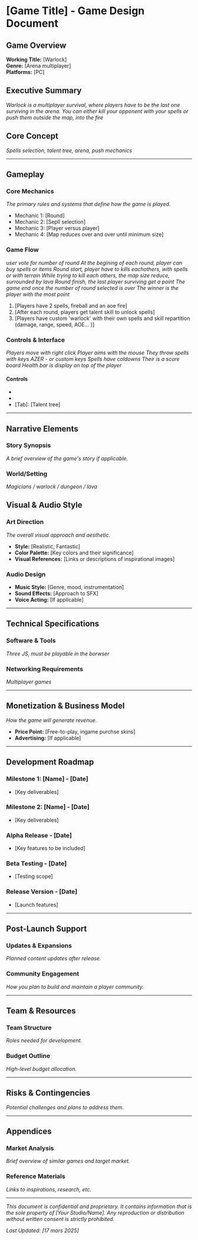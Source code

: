# [Game Title] - Game Design Document

## Game Overview
**Working Title:** [Warlock]  
**Genre:** [Arena multiplayer]  
**Platforms:** [PC]  

## Executive Summary
*Warlock is a multiplayer survival, where players have to be the last one surviving in the arena. You can either kill your opponent with your spells or push them outside the map, into the fire*

## Core Concept
*Spells selection, talent tree, arena, push mechanics*

---

## Gameplay

### Core Mechanics
*The primary rules and systems that define how the game is played.*

- Mechanic 1: [Round]
- Mechanic 2: [Sepll selection]
- Mechanic 3: [Player versus player]
- Mechanic 4: [Map reduces over and over until minimum size]


### Game Flow
*user vote for number of round*
*At the begining of each round, player can buy spells or items*
*Round start, player have to kills eachothers, with spells or with terrain*
*While trying to kill each others, the map size reduce, surrounded by lava*
*Round finish, the last player surviving get a point*
*The game end once the number of round selected is over*
*The winner is the player with the most point*


1. [Players have 2 spells, fireball and an aoe fire]
2. [After each round, players get talent skill to unlock spells]
3. [Players have custom 'warlock' with their own spells and skill repartition (damage, range, speed, AOE... )]

### Controls & Interface
*Players move with right click*
*Player aims with the mouse*
*They throw spells with keys AZER - or custom keys*
*Spells have coldowns*
*Their is a score board*
*Health bar is display on top of the player*




#### Controls
- [Right click]: [Move]
- [Left click + key]: [spell]
- [Tab]: [Talent tree]


---

## Narrative Elements

### Story Synopsis
*A brief overview of the game's story if applicable.*

### World/Setting
*Magicians / warlock / dungeon / lava*


## Visual & Audio Style

### Art Direction
*The overall visual approach and aesthetic.*

- **Style:** [Realistic, Fantastic]
- **Color Palette:** [Key colors and their significance]
- **Visual References:** [Links or descriptions of inspirational images]

### Audio Design
- **Music Style:** [Genre, mood, instrumentation]
- **Sound Effects:** [Approach to SFX]
- **Voice Acting:** [If applicable]

---

## Technical Specifications
### Software & Tools
*Three JS, must be playable in the borwser*

### Networking Requirements
*Multiplayer games*

---

## Monetization & Business Model
*How the game will generate revenue.*

- **Price Point:** [Free-to-play, ingame purchse skins]
- **Advertising:** [If applicable]

---

## Development Roadmap

### Milestone 1: [Name] - [Date]
- [Key deliverables]

### Milestone 2: [Name] - [Date]
- [Key deliverables]

### Alpha Release - [Date]
- [Key features to be included]

### Beta Testing - [Date]
- [Testing scope]

### Release Version - [Date]
- [Launch features]

---

## Post-Launch Support

### Updates & Expansions
*Planned content updates after release.*

### Community Engagement
*How you plan to build and maintain a player community.*

---

## Team & Resources

### Team Structure
*Roles needed for development.*

### Budget Outline
*High-level budget allocation.*

---

## Risks & Contingencies
*Potential challenges and plans to address them.*

---

## Appendices

### Market Analysis
*Brief overview of similar games and target market.*

### Reference Materials
*Links to inspirations, research, etc.*

---

*This document is confidential and proprietary. It contains information that is the sole property of [Your Studio/Name]. Any reproduction or distribution without written consent is strictly prohibited.*

*Last Updated: [17 mars 2025]*
